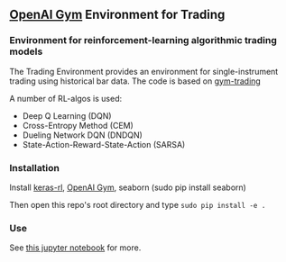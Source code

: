 
## [OpenAI Gym](https://gym.openai.com/) Environment for Trading

### Environment for reinforcement-learning algorithmic trading models

The Trading Environment provides an environment for single-instrument trading
using historical bar data. The code is based on [gym-trading](https://github.com/hackthemarket/gym-trading)

A number of RL-algos is used:
* Deep Q Learning (DQN)
* Cross-Entropy Method (CEM)
* Dueling Network DQN (DNDQN)
* State-Action-Reward-State-Action (SARSA)

### Installation
Install [keras-rl](https://github.com/matthiasplappert/keras-rl), [OpenAI Gym](https://github.com/openai/gym), seaborn (sudo pip install seaborn)

Then open this repo's root directory and type `sudo pip install -e .`

### Use

See [this jupyter notebook](https://github.com/ksemianov/RL-Trading/blob/master/gym_trading/envs/TradingEnv%20with%20keras-rl.ipynb) for more.


